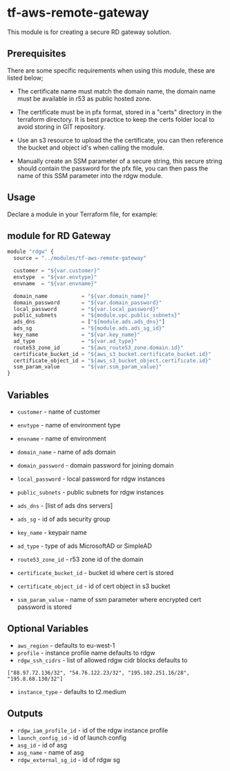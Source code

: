 tf-aws-remote-gateway
========================

This module is for creating a secure RD gateway solution.

Prerequisites
-------------

There are some specific requirements when using this module, these are listed below;

- The certificate name must match the domain name, the domain name must be available in r53 as public hosted zone.

- The certificate must be in pfx format, stored in a "certs" directory in the terraform directory.  It is best practice to keep the certs folder local to avoid storing in GIT repository.

- Use an s3 resource to upload the the certificate, you can then reference the bucket and object id's when calling the module.

- Manually create an SSM parameter of a secure string, this secure string should contain the password for the pfx file, you can then pass the name of this SSM parameter into the rdgw module.

Usage
-----

Declare a module in your Terraform file, for example:

## module for RD Gateway

```js
module "rdgw" {
  source = "../modules/tf-aws-remote-gateway"

  customer = "${var.customer}"
  envtype  = "${var.envtype}"
  envname  = "${var.envname}"

  domain_name           = "${var.domain_name}"
  domain_password       = "${var.domain_password}"
  local_password        = "${var.local_password}"
  public_subnets        = "${module.vpc.public_subnets}"
  ads_dns               = ["${module.ads.ads_dns}"]
  ads_sg                = "${module.ads.ads_sg_id}"
  key_name              = "${var.key_name}"
  ad_type               = "${var.ad_type}"
  route53_zone_id       = "${aws_route53_zone.domain.id}"
  certificate_bucket_id = "${aws_s3_bucket.certificate_bucket.id}"
  certificate_object_id = "${aws_s3_bucket_object.certificate.id}"
  ssm_param_value       = "${var.ssm_param_value}"
}
```

Variables
---------

- `customer` - name of customer
- `envtype`  - name of environment type
- `envname`  - name of environment

- `domain_name`           - name of ads domain
- `domain_password`       - domain password for joining domain
- `local_password`        - local password for rdgw instances
- `public_subnets`        - public subnets for rdgw instances
- `ads_dns`               - [list of ads dns servers]
- `ads_sg`                - id of ads security group
- `key_name`              - keypair name
- `ad_type`               - type of ads MicrosoftAD or SimpleAD
- `route53_zone_id`       - r53 zone id of the domain
- `certificate_bucket_id` - bucket id where cert is stored
- `certificate_object_id` - id of cert object in s3 bucket
- `ssm_param_value`       - name of ssm parameter where encrypted cert password is stored

Optional Variables
------------------

- `aws_region`            - defaults to eu-west-1
- `profile`               - instance profile name defaults to rdgw
- `rdgw_ssh_cidrs`        - list of allowed rdgw cidr blocks defaults to

`["88.97.72.136/32", "54.76.122.23/32", "195.102.251.16/28", "195.8.68.130/32"]`

- `instance_type`         - defaults to t2.medium


Outputs
-------

- `rdgw_iam_profile_id` - id of the rdgw instance profile
- `launch_config_id`    - id of launch config
- `asg_id`              - id of asg
- `asg_name`            - name of asg
- `rdgw_external_sg_id` - id of rdgw sg
